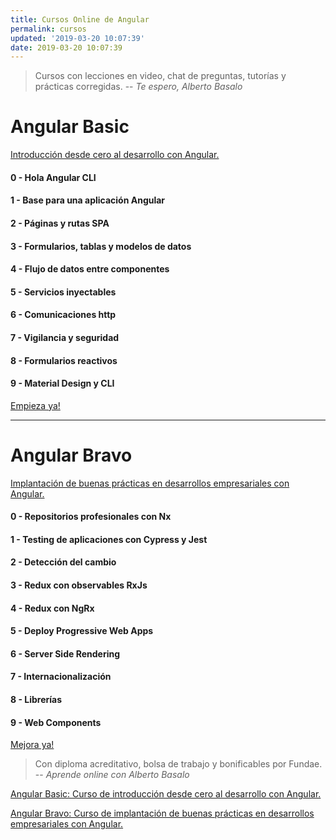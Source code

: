 ```yaml
---
title: Cursos Online de Angular
permalink: cursos
updated: '2019-03-20 10:07:39'
date: 2019-03-20 10:07:39
---
```


> Cursos con lecciones en video, chat de preguntas, tutorías y prácticas corregidas.
> -- <cite>Te espero, Alberto Basalo</cite>

# Angular Basic

[Introducción desde cero al desarrollo con Angular.](https://www.trainingit.es/curso-angular-basico/?promo=meetup10&af=abasalo)

#### 0 - Hola Angular CLI

#### 1 - Base para una aplicación Angular

#### 2 - Páginas y rutas SPA

#### 3 - Formularios, tablas y modelos de datos

#### 4 - Flujo de datos entre componentes

#### 5 - Servicios inyectables

#### 6 - Comunicaciones http

#### 7 - Vigilancia y seguridad

#### 8 - Formularios reactivos

#### 9 - Material Design y CLI

[Empieza ya!](https://www.trainingit.es/curso-angular-basico/?promo=meetup10&af=abasalo)

---

# Angular Bravo

[Implantación de buenas prácticas en desarrollos empresariales con Angular.](https://www.trainingit.es/curso-angular-alto-rendimiento/?promo=meetup10&af=abasalo/)

#### 0 - Repositorios profesionales con Nx

#### 1 - Testing de aplicaciones con Cypress y Jest

#### 2 - Detección del cambio

#### 3 - Redux con observables RxJs

#### 4 - Redux con NgRx

#### 5 - Deploy Progressive Web Apps

#### 6 - Server Side Rendering

#### 7 - Internacionalización

#### 8 - Librerías

#### 9 - Web Components

[Mejora ya!](https://www.trainingit.es/curso-angular-alto-rendimiento/?promo=meetup10&af=abasalo/)


> Con diploma acreditativo, bolsa de trabajo y bonificables por Fundae.
> -- <cite>Aprende online con Alberto Basalo</cite>

[Angular Basic: Curso de introducción desde cero al desarrollo con Angular.](https://www.trainingit.es/curso-angular-basico/?promo=meetup10&af=abasalo)

[Angular Bravo: Curso de implantación de buenas prácticas en desarrollos empresariales con Angular.](https://www.trainingit.es/curso-angular-alto-rendimiento/?promo=meetup10&af=abasalo/)